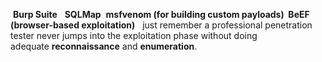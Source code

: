 
 **Burp Suite** 
 **SQLMap**
 **msfvenom (for building custom payloads)
 BeEF (browser-based exploitation)**
 
just remember a professional penetration tester never jumps into the exploitation phase without doing adequate **reconnaissance** and **enumeration**.
